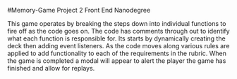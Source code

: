 #Memory-Game
Project 2 Front End Nanodegree

This game operates by breaking the steps down into individual functions to fire off as the code goes on. The code has comments through out to identify what each function is responsible for. Its starts by dynamically creating the deck then adding event listeners. As the code moves along various rules are applied to add functionality to each of the requirements in the rubric. When the game is completed a modal will appear to alert the player the game has finished and allow for replays.
